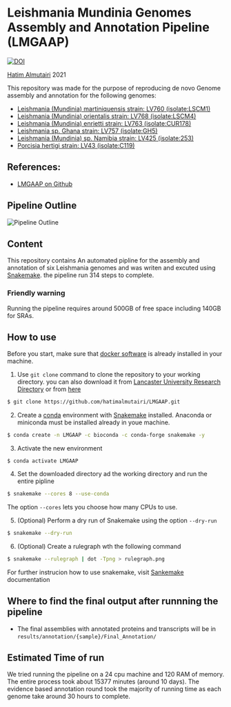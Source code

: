 # Leishmania Mundinia Genomes Assembly and Annotation Pipeline (LMGAAP)

[![DOI](https://zenodo.org/badge/354961794.svg)](https://zenodo.org/badge/latestdoi/354961794)

[Hatim Almutairi](mailto:hatim.almutiairi@hotmail.com) 2021

This repository was made for the purpose of reproducing de novo Genome assembly and annotation for the following genomes:
 - [Leishmania (Mundinia) martiniquensis strain: LV760 (isolate:LSCM1)](https://www.ncbi.nlm.nih.gov/assembly/GCA_017916325.1)
 - [Leishmania (Mundinia) orientalis strain: LV768 (isolate:LSCM4)](https://www.ncbi.nlm.nih.gov/assembly/GCA_017916335.1)
 - [Leishmania (Mundinia) enrietti strain: LV763 (isolate:CUR178)](https://www.ncbi.nlm.nih.gov/assembly/GCA_017916305.1)
 - [Leishmania sp. Ghana strain: LV757 (isolate:GH5)](https://www.ncbi.nlm.nih.gov/assembly/GCA_017918215.1)
 - [Leishmania (Mundinia) sp. Namibia strain: LV425 (isolate:253)](https://www.ncbi.nlm.nih.gov/assembly/GCA_017918225.1)
 - [Porcisia hertigi strain: LV43 (isolate:C119)](https://www.ncbi.nlm.nih.gov/assembly/GCA_017918235.1)

## References:
- [LMGAAP on Github](https://github.com/hatimalmutairi/LMGAAP.git)

## Pipeline Outline
![Pipeline Outline](https://github.com/hatimalmutairi/LMGAAP/blob/main/Pipline_Outline.png)

## Content
This repository contains An automated pipline for the assembly and annotation of six Leishmania genomes and was writen and excuted using [Snakemake](https://snakemake.readthedocs.io/en/stable/index.html). the pipeline run 314 steps to complete. 

### Friendly warning
Running the pipeline requires around 500GB of free space including 140GB for SRAs.

## How to use
Before you start, make sure that [docker software](https://docs.docker.com/get-docker/) is already installed in your machine. 
 1. Use  ```git clone``` command to clone the repository to your working directory. you can also download it from [Lancaster University Research Directory]() or from [here]()
```sh
$ git clone https://github.com/hatimalmutairi/LMGAAP.git
```
 2. Create a [conda](https://docs.conda.io/en/latest/) environment with [Snakemake](https://snakemake.readthedocs.io/en/stable/getting_started/installation.html) installed.
 Anaconda or miniconda must be installed already in youe machine.
```sh
$ conda create -n LMGAAP -c bioconda -c conda-forge snakemake -y
```
 3. Activate the new environment
```
$ conda activate LMGAAP
```
 4. Set the downloaded directory ad the working directory and  run the entire pipline
```sh
$ snakemake --cores 8 --use-conda
```
The option ```--cores``` lets you choose how many CPUs to use.
 
 5. (Optional) Perform a dry run of Snakemake using the option ```--dry-run```
```sh
$ snakemake --dry-run
```
 6. (Optional) Create a rulegraph wth the following command
```sh
$ snakemake --rulegraph | dot -Tpng > rulegraph.png 
```
For further instrucion how to use snakemake, visit [Sankemake](https://snakemake.readthedocs.io/en/stable/index.html) documentation

## Where to find the final output after runnning the pipeline
 - The final assemblies with annotated proteins and transcripts will be in ```results/annotation/{sample}/Final_Annotation/```

## Estimated Time of run
We tried running the pipeline on a 24 cpu machine and 120 RAM of memory. The entire process took about 15377 minutes (around 10 days). The evidence based annotation round took the majority of running time as each genome take around 30 hours to complete.
